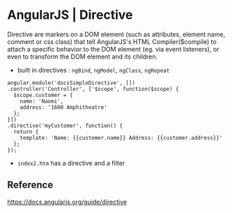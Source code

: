 # AngularJS | Directive

Directive are markers on a DOM element (such as attributes, element name, comment or css class) that tell AngularJS's HTML Compiler($compile) to attach a specific behavior to the DOM element (eg. via event listeners), or even to transform the DOM element and its children.

* built in directives : `ngBind`, `ngModel`, `ngClass`, `ngRepeat`

```
angular.module('docsSimpleDirective', [])
.controller('Controller', ['$scope', function($scope) {
  $scope.customer = {
    name: 'Naomi',
    address: '1600 Amphitheatre'
  };
}])
.directive('myCustomer', function() {
  return {
    template: 'Name: {{customer.name}} Address: {{customer.address}}'
  };
});
```

* `index2.htm` has a directive and a filter

## Reference 
https://docs.angularjs.org/guide/directive
